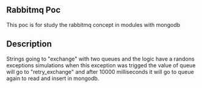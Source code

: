 ## Rabbitmq Poc

This poc is for study the rabbitmq concept in modules with mongodb


## Description

Strings going to "exchange" with two queues and the logic have a randons exceptions simulations when this exception was trigged the value of queue
 will go to "retry_exchange" and after 10000 milliseconds it will go to queue again to read and insert in mongodb.

